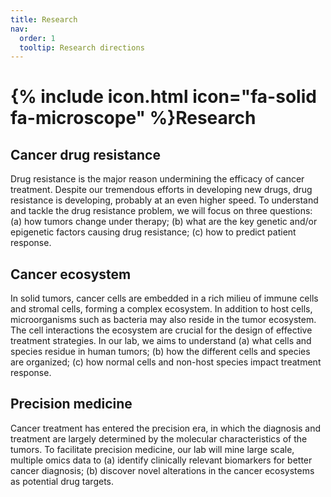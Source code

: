 ```yaml
---
title: Research
nav:
  order: 1
  tooltip: Research directions
---
```


# {% include icon.html icon="fa-solid fa-microscope" %}Research


## Cancer drug resistance
Drug resistance is the major reason undermining the efficacy of cancer treatment. Despite our tremendous efforts in developing new drugs, drug resistance is developing, probably at an even higher speed. To understand and tackle the drug resistance problem, we will focus on three questions: (a) how tumors change under therapy; (b) what are the key genetic and/or epigenetic factors causing drug resistance; (c) how to predict patient response.

## Cancer ecosystem
In solid tumors, cancer cells are embedded in a rich milieu of immune cells and stromal cells, forming a complex ecosystem. In addition to host cells, microorganisms such as bacteria may also reside in the tumor ecosystem. The cell interactions the ecosystem are crucial for the design of effective treatment strategies. In our lab, we aims to understand (a) what cells and species residue in human tumors; (b) how the different cells and species are organized; (c) how normal cells and non-host species impact treatment response.

## Precision medicine
Cancer treatment has entered the precision era, in which the diagnosis and treatment are largely determined by the molecular characteristics of the tumors. To facilitate precision medicine, our lab will mine large scale, multiple omics data to (a) identify clinically relevant biomarkers for better cancer diagnosis; (b) discover novel alterations in the cancer ecosystems as potential drug targets. 

